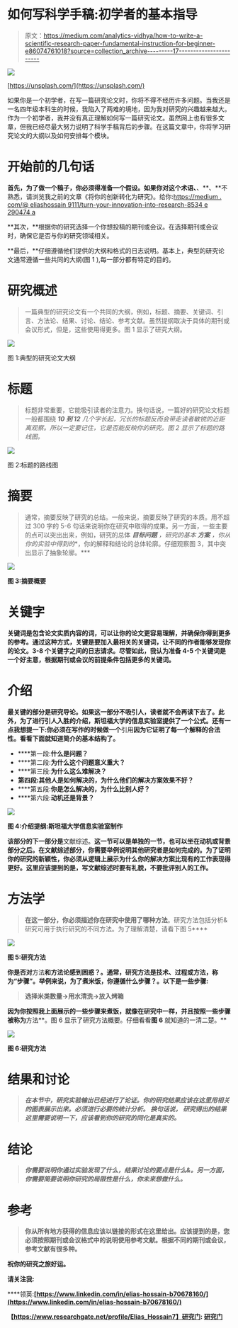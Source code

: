 # 如何写科学手稿:初学者的基本指导

> 原文：<https://medium.com/analytics-vidhya/how-to-write-a-scientific-research-paper-fundamental-instruction-for-beginner-e86074761018?source=collection_archive---------17----------------------->

![](img/1cf7fcecda7eedd44c7148b301e48645.png)

[https://unsplash.com/](https://unsplash.com/)

如果你是一个初学者，在写一篇研究论文时，你将不得不经历许多问题。当我还是一名四年级本科生的时候，我陷入了两难的境地，因为我对研究的兴趣越来越大。作为一个初学者，我并没有真正理解如何写一篇研究论文。虽然网上也有很多文章，但我已经尽最大努力说明了科学手稿背后的步骤。在这篇文章中，你将学习研究论文的大纲以及如何安排每个模块。

# **开始前的几句话**

**首先，**为了做一个稿子，你必须得准备一个假设。如果你对这个术语**、**、**、**不熟悉，请浏览我之前的文章《将你的创新转化为研究》。给你:[https://medium . com/@ eliashossain 9111/turn-your-innovation-into-research-8534 e 290474 a](/@eliashossain9111/turn-your-innovation-into-research-8534e290474a)

**其次，**根据你的研究选择一个你想投稿的期刊或会议。在选择期刊或会议时，确保它是否与你的研究领域相关。

**最后，**仔细遵循他们提供的大纲和格式的日志说明。基本上，典型的研究论文通常遵循一些共同的大纲(图 1 ),每一部分都有特定的目的。

# 研究概述

> 一篇典型的研究论文有一个共同的大纲，例如，标题、摘要、关键词、引言、方法论、结果、讨论、结论、参考文献。虽然提纲取决于具体的期刊或会议形式，但是，这些使用得更多。图 1 显示了研究大纲。

![](img/233f9ad65ec8f22b6e571074690589aa.png)

图 1:典型的研究论文大纲

# 标题

> 标题非常重要，它能吸引读者的注意力。换句话说，一篇好的研究论文标题一般都围绕 ***10 到 12*** *几个字长起，冗长的标题反而会带走读者敏锐的近距离观察。所以一定要记住，它是否能反映你的研究。图 2 显示了标题的路线图。*

![](img/e81f0e53b7a378ccf141914b17b30ae8.png)

图 2:标题的路线图

# 摘要

> 通常，摘要反映了研究的总结。一般来说，摘要反映了研究的本质。用不超过 300 字的 5-6 句话来说明你在研究中取得的成果。另一方面，一些主要的点可以突出出来，例如，研究的总体 ***目标*******问题*** *，研究的基本* ***方案*** *，你从你的实验中得到的***，你的解释和结论的总体轮廓。仔细观察图 3，其中突出显示了抽象轮廓。***

**![](img/a3aa89cc4d020d5e772a1db6915bd94b.png)**

****图 3:摘要概要****

# **关键字**

**关键词是包含论文实质内容的词，可以让你的论文更容易理解，并确保你得到更多的参考。通过这种方式，关键是要加入最相关的关键词，让不同的作者能够发现你的论文。3-8 个关键字之间的日志请求。尽管如此，我认为准备 4-5 个关键词是一个好主意，根据期刊或会议的前提条件包括更多的关键词。**

# **介绍**

**最关键的部分是研究导论。如果这一部分不吸引人，读者就不会再读下去了。此外，为了进行引人入胜的介绍，斯坦福大学的信息实验室提供了一个公式。还有一点我想提一下:你必须在写作的时候做一个**引用**因为它证明了每一个解释的合法性。看看下面就知道简介的基本结构了。**

*   ****第一段:**什么是问题？**
*   ****第二段:**为什么这个问题意义重大？**
*   ****第三段:**为什么这么难解决？**
*   **第四段:其他人是如何解决的，为什么他们的解决方案效果不好？**
*   ****第五段:**你是怎么解决的，为什么比别人好？**
*   ****第六段:**动机还是背景？**

**![](img/cfe1f7f2acbbcd9e7e88f9215494c548.png)**

****图 4:介绍提纲:斯坦福大学信息实验室制作****

**该部分的下一部分是**文献综述。**这一节可以是单独的一节，也可以坐在动机或背景部分之后。在文献综述部分，你需要举例说明其他研究者是如何完成的。为了证明你的研究的新颖性，你必须从逻辑上展示为什么你的解决方案比现有的工作表现得更好。这里应该提到的是，写文献综述时要有礼貌，不要批评别人的工作。**

# **方法学**

> **在这一部分，你必须描述你在研究中使用了哪种方法**。研究方法包括分析&研究可用于执行研究的不同方法。为了理解清楚，请看下图 5****

**![](img/04a112a8ec9104314994e7ff182522d5.png)**

****图 5:研究方法****

**你是否对**方法**和方法论感到困惑？。通常，研究方法是技术、过程或方法，称为“步骤”。**举例来说，**为了**煮**米饭，你遵循什么步骤？。以下是一些步骤:**

> ****选择米类数量→用水清洗→放入烤箱****

**因为你按照我上面展示的一些步骤来煮饭，就像在研究中一样，并且按照一些步骤被称为**方法**。图 6 显示了研究方法概要。仔细看看**图 6** 就知道的一清二楚。**

**![](img/d607ed285aeb923d0399666d94275bd0.png)**

****图 6:研究方法****

# **结果和讨论**

> ***在本节中，研究实验输出已经进行了论证。你的研究结果应该在这里用相关的图表展示出来。必须进行必要的统计分析。* ***换句话说，*** *研究得出的结果这里需要说明一下，应该看到你的研究的同化是真实的。***

# **结论**

> ***你需要说明你通过实验发现了什么，结果讨论的要点是什么&。另一方面，你需要简要说明你研究的局限性是什么，你未来想做什么。***

# **参考**

> **你从所有地方获得的信息应该以链接的形式在这里给出。应该提到的是，您必须按照期刊或会议格式中的说明使用参考文献。根据不同的期刊或会议，参考文献有很多种。**

**祝你的研究之旅好运。**

**请关注我:**

****领英:**[https://www.linkedin.com/in/elias-hossain-b70678160/](https://www.linkedin.com/in/elias-hossain-b70678160/)**

**【https://www.researchgate.net/profile/Elias_Hossain7】研究门: [研究门](https://www.researchgate.net/profile/Elias_Hossain7)**
